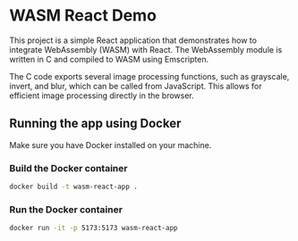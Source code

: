# WASM React Demo

This project is a simple React application that demonstrates how to integrate WebAssembly (WASM) with React. The WebAssembly module is written in C and compiled to WASM using Emscripten.

The C code exports several image processing functions, such as grayscale, invert, and blur, which can be called from JavaScript. This allows for efficient image processing directly in the browser.

## Running the app using Docker

Make sure you have Docker installed on your machine.

### Build the Docker container
```sh
docker build -t wasm-react-app .
```

### Run the Docker container
```sh
docker run -it -p 5173:5173 wasm-react-app
```